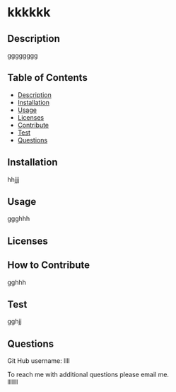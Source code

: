 # kkkkkk

## Description
gggggggg

## Table of Contents
* [Description](#Description)
* [Installation](#Installation)
* [Usage](#Usage)
* [Licenses](#Licenses)
* [Contribute](#Contribute)
* [Test](#Test)
* [Questions](#Questions)


## Installation

hhjjj

## Usage

ggghhh

## Licenses



## How to Contribute

gghhh

## Test
gghjj

## Questions
 
Git Hub username:
llll

To reach me with additional questions please email me.  
lllllll


